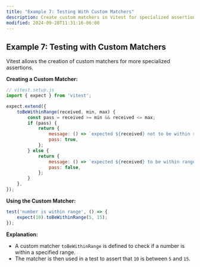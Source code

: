 ```yaml
---
title: "Example 7: Testing With Custom Matchers"
description: Create custom matchers in Vitest for specialized assertions.
modified: 2024-09-28T11:31:16-06:00
---
```


## Example 7: Testing with Custom Matchers

Vitest allows the creation of custom matchers for more specialized assertions.

**Creating a Custom Matcher:**

```javascript
// vitest.setup.js
import { expect } from 'vitest';

expect.extend({
	toBeWithinRange(received, min, max) {
		const pass = received >= min && received <= max;
		if (pass) {
			return {
				message: () => `expected ${received} not to be within range ${min} - ${max}`,
				pass: true,
			};
		} else {
			return {
				message: () => `expected ${received} to be within range ${min} - ${max}`,
				pass: false,
			};
		}
	},
});
```

**Using the Custom Matcher:**

```javascript
test('number is within range', () => {
	expect(10).toBeWithinRange(5, 15);
});
```

**Explanation:**

- A custom matcher `toBeWithinRange` is defined to check if a number is within a specified range.
- The matcher is then used in a test to assert that `10` is between `5` and `15`.

```ts
```
